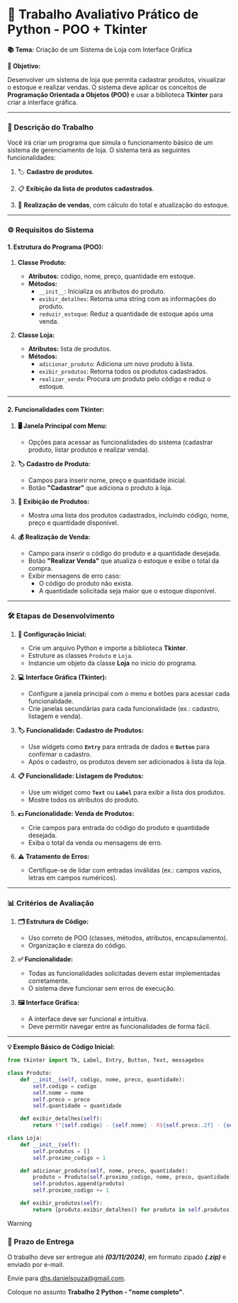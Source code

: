 # 🛒 Trabalho Avaliativo Prático de Python - POO + Tkinter

**📚 Tema:** Criação de um Sistema de Loja com Interface Gráfica

**🎯 Objetivo:**

Desenvolver um sistema de loja que permita cadastrar produtos, visualizar o estoque e realizar vendas. O sistema deve aplicar os conceitos de **Programação Orientada a Objetos (POO)** e usar a biblioteca **Tkinter** para criar a interface gráfica.

---

### **📄 Descrição do Trabalho**

Você irá criar um programa que simula o funcionamento básico de um sistema de gerenciamento de loja. O sistema terá as seguintes funcionalidades:

1. 🏷️ **Cadastro de produtos**.

2. 📋 **Exibição da lista de produtos cadastrados**.

3. 💸 **Realização de vendas**, com cálculo do total e atualização do estoque.

---

### **⚙️ Requisitos do Sistema**

#### **1. Estrutura do Programa (POO):**

1. **Classe Produto:**

   - **Atributos:** código, nome, preço, quantidade em estoque.  
   - **Métodos:**  
     - `__init__`: Inicializa os atributos do produto.  
     - `exibir_detalhes`: Retorna uma string com as informações do produto.  
     - `reduzir_estoque`: Reduz a quantidade de estoque após uma venda.  

2. **Classe Loja:**

   - **Atributos:** lista de produtos.  
   - **Métodos:**  
     - `adicionar_produto`: Adiciona um novo produto à lista.  
     - `exibir_produtos`: Retorna todos os produtos cadastrados.  
     - `realizar_venda`: Procura um produto pelo código e reduz o estoque.  

---

#### **2. Funcionalidades com Tkinter:**  

1. **🖥️ Janela Principal com Menu:**

   - Opções para acessar as funcionalidades do sistema (cadastrar produto, listar produtos e realizar venda).  

2. **🏷️ Cadastro de Produto:**

   - Campos para inserir nome, preço e quantidade inicial.  
   - Botão **"Cadastrar"** que adiciona o produto à loja.  

3. **📃 Exibição de Produtos:**

   - Mostra uma lista dos produtos cadastrados, incluindo código, nome, preço e quantidade disponível.  

4. **💰 Realização de Venda:**

   - Campo para inserir o código do produto e a quantidade desejada.  
   - Botão **"Realizar Venda"** que atualiza o estoque e exibe o total da compra.  
   - Exibir mensagens de erro caso:  
     - O código do produto não exista.  
     - A quantidade solicitada seja maior que o estoque disponível.

---

### **🛠️ Etapas de Desenvolvimento**

1. **📝 Configuração Inicial:**

   - Crie um arquivo Python e importe a biblioteca **Tkinter**.  
   - Estruture as classes `Produto` e `Loja`.  
   - Instancie um objeto da classe **Loja** no início do programa.

2. **💻 Interface Gráfica (Tkinter):**

   - Configure a janela principal com o menu e botões para acessar cada funcionalidade.  
   - Crie janelas secundárias para cada funcionalidade (ex.: cadastro, listagem e venda).  

3. **🏷️ Funcionalidade: Cadastro de Produtos:**

   - Use widgets como **`Entry`** para entrada de dados e **`Button`** para confirmar o cadastro.  
   - Após o cadastro, os produtos devem ser adicionados à lista da loja.  

4. **📋 Funcionalidade: Listagem de Produtos:**

   - Use um widget como **`Text`** ou **`Label`** para exibir a lista dos produtos.  
   - Mostre todos os atributos do produto.  

5. **💵 Funcionalidade: Venda de Produtos:**

   - Crie campos para entrada do código do produto e quantidade desejada.  
   - Exiba o total da venda ou mensagens de erro.  

6. **⚠️ Tratamento de Erros:**

   - Certifique-se de lidar com entradas inválidas (ex.: campos vazios, letras em campos numéricos).

---

### **📊 Critérios de Avaliação**

1. **🗂️ Estrutura de Código:**

   - Uso correto de POO (classes, métodos, atributos, encapsulamento).  
   - Organização e clareza do código.

2. **✅ Funcionalidade:**

   - Todas as funcionalidades solicitadas devem estar implementadas corretamente.  
   - O sistema deve funcionar sem erros de execução.

3. **🖼️ Interface Gráfica:**

   - A interface deve ser funcional e intuitiva.  
   - Deve permitir navegar entre as funcionalidades de forma fácil.

---

**💡 Exemplo Básico de Código Inicial:**

```python
from tkinter import Tk, Label, Entry, Button, Text, messagebox

class Produto:
    def __init__(self, codigo, nome, preco, quantidade):
        self.codigo = codigo
        self.nome = nome
        self.preco = preco
        self.quantidade = quantidade

    def exibir_detalhes(self):
        return f"{self.codigo} - {self.nome} - R${self.preco:.2f} - {self.quantidade} unidades"

class Loja:
    def __init__(self):
        self.produtos = []
        self.proximo_codigo = 1

    def adicionar_produto(self, nome, preco, quantidade):
        produto = Produto(self.proximo_codigo, nome, preco, quantidade)
        self.produtos.append(produto)
        self.proximo_codigo += 1

    def exibir_produtos(self):
        return [produto.exibir_detalhes() for produto in self.produtos]
```

>[!WARNING]
><h3><strong>📅 Prazo de Entrega</strong></h3>
>
><p>O trabalho deve ser entregue até <em><strong>(03/11/2024)</strong></em>, em formato zipado <em><strong>(.zip)</strong></em> e enviado por e-mail.</p>
>
><p>Envie para <a href="mailto:dhs.danielsouza@gmail.com">dhs.danielsouza@gmail.com</a>.</p>
>
>Coloque no assunto <strong>Trabalho 2 Python - "nome completo"</strong>.
